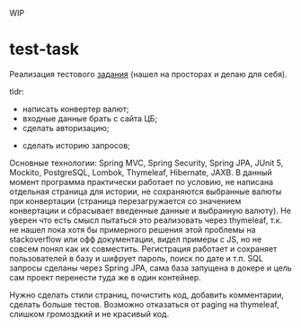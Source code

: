 WIP

# test-task
Реализация тестового [задания](https://github.com/revkov/JAVA.SB2.TEST) (нашел на просторах и делаю для себя).

tldr: 
+ написать конвертер валют;
+ входные данные брать с сайта ЦБ;
+ сделать авторизацию;
- сделать историю запросов;

Основные технологии: Spring MVC, Spring Security, Spring JPA, JUnit 5, Mockito, PostgreSQL, Lombok, Thymeleaf,
 Hibernate, JAXB.
В данный момент программа практически работает по условию, не написана отдельная страница для истории, не сохраняются
 выбранные валюты при конвертации (страница перезагружается со значением конвертации и сбрасывает введенные данные и
  выбранную валюту). Не уверен что есть смысл пытаться это реализовать через thymeleaf, т.к. не нашел пока хотя бы
   примерного решения этой проблемы на stackoverflow или офф документации, видел примеры с JS, но не совсем понял как
    их совместить.
Регистрация работает и сохраняет пользователей в базу и шифрует пароль, поиск по дате и т.п. SQL запросы сделаны через
 Spring JPA, сама база запущена в докере и цель сам проект перенести туда же в один контейнер.
 
 Нужно сделать стили страниц, почистить код, добавить комментарии, сделать больше тестов. Возможно отказаться от paging
 на thymeleaf, слишком громоздкий и не красивый код.